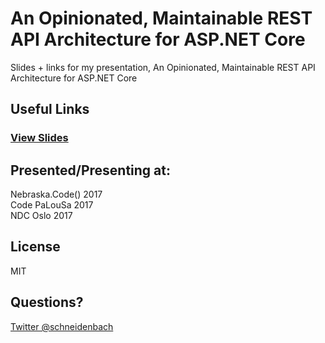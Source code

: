 # An Opinionated, Maintainable REST API Architecture for ASP.NET Core
Slides + links for my presentation, An Opinionated, Maintainable REST API Architecture for ASP.NET Core

## Useful Links

### [View Slides](https://gitpitch.com/schneidenbach/OpinionatedMaintainableRestAPIsWithAspNetCore)

## Presented/Presenting at:

Nebraska.Code() 2017  
Code PaLouSa 2017  
NDC Oslo 2017

## License

MIT

## Questions?

[Twitter @schneidenbach](https://twitter.com/schneidenbach)
